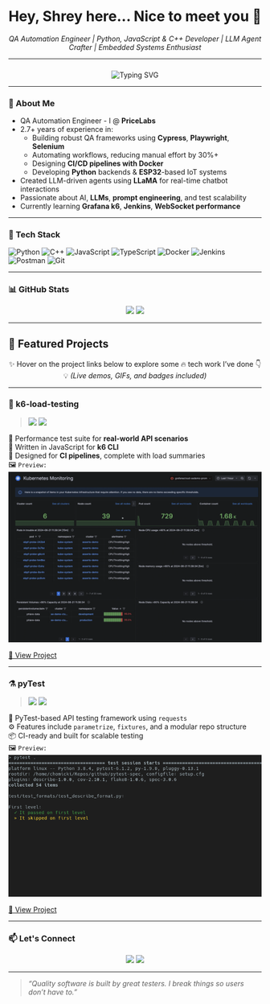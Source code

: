 <h1 align="center">Hey, Shrey here... Nice to meet you 👋</h1>

<div align="center">
  <em>QA Automation Engineer | Python, JavaScript & C++ Developer | LLM Agent Crafter | Embedded Systems Enthusiast</em>
</div>

---

###

<p align="center">
  <img src="https://readme-typing-svg.herokuapp.com?font=Fira+Code&pause=1000&width=700&lines=QA+Automation+Engineer;Python+JavaScript+%26+C%2B%2B+Developer;AI+%26+LLM+Enthusiast;Embedded+Systems+Geek" alt="Typing SVG" />
</p>

---

### 🚀 About Me

- QA Automation Engineer - I @ **PriceLabs**
- 2.7+ years of experience in:
  - Building robust QA frameworks using **Cypress**, **Playwright**, **Selenium**
  - Automating workflows, reducing manual effort by 30%+
  - Designing **CI/CD pipelines with Docker**
  - Developing **Python** backends & **ESP32**-based IoT systems
- Created LLM-driven agents using **LLaMA** for real-time chatbot interactions
- Passionate about AI, **LLMs**, **prompt engineering**, and test scalability
- Currently learning **Grafana k6**, **Jenkins**, **WebSocket performance**

---

### 🧰 Tech Stack

![Python](https://img.shields.io/badge/Python-3670A0?style=for-the-badge&logo=python&logoColor=white)
![C++](https://img.shields.io/badge/C++-00599C?style=for-the-badge&logo=c%2B%2B&logoColor=white)
![JavaScript](https://img.shields.io/badge/JavaScript-F7DF1E?style=for-the-badge&logo=javascript&logoColor=black)
![TypeScript](https://img.shields.io/badge/TypeScript-3178C6?style=for-the-badge&logo=typescript&logoColor=white)
![Docker](https://img.shields.io/badge/Docker-2496ED?style=for-the-badge&logo=docker&logoColor=white)
![Jenkins](https://img.shields.io/badge/Jenkins-D24939?style=for-the-badge&logo=jenkins&logoColor=white)
![Postman](https://img.shields.io/badge/Postman-FF6C37?style=for-the-badge&logo=postman&logoColor=white)
![Git](https://img.shields.io/badge/Git-F05032?style=for-the-badge&logo=git&logoColor=white)

---

### 📊 GitHub Stats

<p align="center">
  <img width="48%" src="https://github-readme-stats.vercel.app/api?username=Shrey-211&show_icons=true&theme=github_dark&hide=issues" />
  <img width="48%" src="https://github-readme-stats.vercel.app/api/top-langs/?username=Shrey-211&layout=compact&theme=github_dark" />
</p>

---

## 🎯 Featured Projects

<div align="center">

✨ Hover on the project links below to explore some 🔥 tech work I’ve done 👇  
💡 *(Live demos, GIFs, and badges included)*

</div>

---

### 🧪 k6-load-testing  
> <img src="https://img.shields.io/badge/Grafana-k6-orange?style=flat-square&logo=grafana" />
> <img src="https://img.shields.io/github/stars/Shrey-211/k6-load-testing?style=social" />

🚀 Performance test suite for **real-world API scenarios**  
🎯 Written in JavaScript for **k6 CLI**  
🔄 Designed for **CI pipelines**, complete with load summaries  
🖼️ `Preview:`  
![k6-demo](https://raw.githubusercontent.com/Shrey-211/k6-load-testing/main/demo/demo.gif)

[🔗 View Project](https://github.com/Shrey-211/k6-load-testing)

---

### ⚗️ pyTest  
> <img src="https://img.shields.io/badge/Python-Requests-blue?style=flat-square&logo=python" />
> <img src="https://img.shields.io/github/stars/Shrey-211/pyTest?style=social" />

🧪 PyTest-based API testing framework using `requests`  
⚙️ Features include `parametrize`, `fixtures`, and a modular repo structure  
📦 CI-ready and built for scalable testing  
🖼️ `Preview:`  
![pytest-demo](https://raw.githubusercontent.com/Shrey-211/pyTest/main/demo/demo.gif)

[🔗 View Project](https://github.com/Shrey-211/pyTest)

---

### 📫 Let's Connect

<p align="center">
  <a href="https://www.linkedin.com/in/shreyas-jadhav-a90354194/"><img src="https://img.shields.io/badge/LinkedIn-Profile-blue?style=for-the-badge&logo=linkedin" /></a>
  <a href="https://drive.google.com/file/d/1hcRLpo_4Qum3ARCNrgv1Qowv3rPAjwig/view?usp=sharing"><img src="https://img.shields.io/badge/Resume-PDF-brightgreen?style=for-the-badge&logo=google-drive" /></a>
</p>

---

> _“Quality software is built by great testers. I break things so users don’t have to.”_
